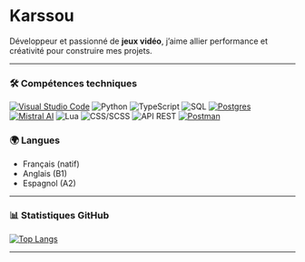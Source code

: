 # Karssou 

Développeur et passionné de **jeux vidéo**, j’aime allier performance et créativité pour construire mes projets.

---

### 🛠 **Compétences techniques**
[![Visual Studio Code](https://custom-icon-badges.demolab.com/badge/Visual%20Studio%20Code-0078d7.svg?logo=vsc&logoColor=white)](#)
![Python](https://img.shields.io/badge/-Python-3776AB?logo=python&logoColor=white&style=flat)
![TypeScript](https://img.shields.io/badge/-TypeScript-3178C6?logo=typescript&logoColor=white&style=flat)
![SQL](https://img.shields.io/badge/-SQL-4479A1?logo=postgresql&logoColor=white&style=flat)
[![Postgres](https://img.shields.io/badge/Postgres-%23316192.svg?logo=postgresql&logoColor=white)](#)
[![Mistral AI](https://img.shields.io/badge/Mistral%20AI-FA520F?logo=mistral-ai&logoColor=fff)](#)
![Lua](https://img.shields.io/badge/-Lua-2C2D72?logo=lua&logoColor=white&style=flat)
![CSS/SCSS](https://img.shields.io/badge/-CSS/SCSS-1572B6?logo=css3&logoColor=white&style=flat)
![API REST](https://img.shields.io/badge/-API%20REST-009688?logo=fastapi&logoColor=white&style=flat)
[![Postman](https://img.shields.io/badge/Postman-FF6C37?logo=postman&logoColor=white)](#)

### 🌍 **Langues**
- Français (natif)
- Anglais (B1)
- Espagnol (A2)

---

### 📊 **Statistiques GitHub**
[![Top Langs](https://github-readme-stats.vercel.app/api/top-langs/?username=karssou&layout=compact&theme=dark)](https://github.com/karssou)

---

